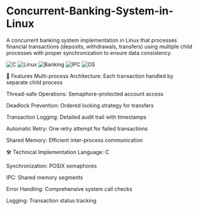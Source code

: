 # Concurrent-Banking-System-in-Linux
A concurrent banking system implementation in Linux that processes financial transactions (deposits, withdrawals, transfers) using multiple child processes with proper synchronization to ensure data consistency.

![C](https://img.shields.io/badge/-C-00599C?logo=c&logoColor=white)
![Linux](https://img.shields.io/badge/-Linux-FCC624?logo=linux&logoColor=black)
![Banking](https://img.shields.io/badge/%F0%9F%92%B5-Concurrent_Banking-important)
![IPC](https://img.shields.io/badge/IPC-Shared_Memory%2BSemaphores-blueviolet)
![OS](https://img.shields.io/badge/OS-Linux-9cf)

🚀 Features
Multi-process Architecture: Each transaction handled by separate child process

Thread-safe Operations: Semaphore-protected account access

Deadlock Prevention: Ordered locking strategy for transfers

Transaction Logging: Detailed audit trail with timestamps

Automatic Retry: One retry attempt for failed transactions

Shared Memory: Efficient inter-process communication

🛠️ Technical Implementation
Language: C

Synchronization: POSIX semaphores

IPC: Shared memory segments

Error Handling: Comprehensive system call checks

Logging: Transaction status tracking

